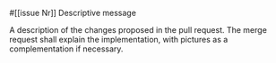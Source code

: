  #[[issue Nr]] Descriptive message
  
 A description of the changes proposed in the pull request.
 The merge request shall explain the implementation, with pictures as a complementation if necessary.
